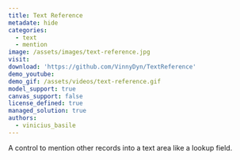 ```yaml
---
title: Text Reference
metadate: hide
categories:
  - text
  - mention
image: /assets/images/text-reference.jpg
visit: 
download: 'https://github.com/VinnyDyn/TextReference'
demo_youtube:
demo_gif: /assets/videos/text-reference.gif
model_support: true
canvas_support: false
license_defined: true
managed_solution: true
authors:
  - vinicius_basile
---
```


A control to mention other records into a text area like a lookup field.
